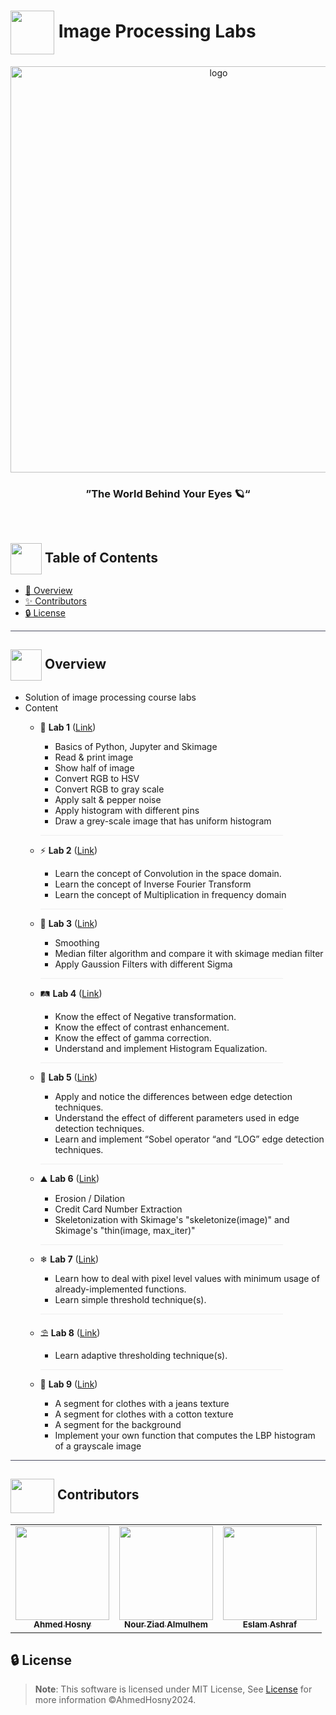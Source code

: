 <div align= >

# <img align=center width=70px src="https://media3.giphy.com/media/321AaGDATXT8dq4MDC/giphy.gif?cid=ecf05e47n0l7s1rnvepwnncprqabq9gvk4tf2tm0p59vgouc&rid=giphy.gif&ct=s"> Image Processing Labs


</div>
<div align="center">
   <img align="center"  width="650px" src="https://cdn.dribbble.com/users/798777/screenshots/3928976/dribbble_nyt.gif" alt="logo">


### ”The World Behind Your Eyes 🪐“
   
</div>
 
<p align="center"> 
    <br> 
</p>

## <img align= center width=50px height=50px src="https://thumbs.gfycat.com/HeftyDescriptiveChimneyswift-size_restricted.gif"> Table of Contents

- <a href ="#about"> 📙 Overview</a>
- <a href ="#contributors"> ✨ Contributors</a>
- <a href ="#license"> 🔒 License</a>
<hr style="background-color: #4b4c60"></hr>

## <img align="center"  height =50px src="https://user-images.githubusercontent.com/71986226/154076110-1233d7a8-92c2-4d79-82c1-30e278aa518a.gif"> Overview <a id = "about"></a>

<ul>
<li>
Solution of image processing course labs 
</li>
<li> Content</li>
<ul>
<li>

🚀 **Lab 1** (<a href="https://github.com/AhmedHosny2024/Image-Processing-Labs/tree/main/Lab%201">Link</a>)
<ul>
<li>Basics of Python, Jupyter and Skimage</li>
<li>Read & print image</li>
<li>Show half of image</li>
<li>Convert RGB to HSV</li>
<li>Convert RGB to gray scale</li>
<li>Apply salt & pepper noise </li>
<li>Apply histogram with different pins </li>
<li>Draw a grey-scale image that has uniform histogram</li>
</ul>
</li>
<hr width="85%" style="background-color: #9e9e9e2b"></hr>
<li>

⚡ **Lab 2**  (<a href="https://github.com/AhmedHosny2024/Image-Processing-Labs/tree/main/Lab%202">Link</a>)
<ul>
<li>Learn the concept of Convolution in the space domain.</li>
<li>Learn the concept of Inverse Fourier Transform</li>
<li>Learn the concept of Multiplication in frequency domain</li>
</ul>
</li>
<hr width="85%" style="background-color: #9e9e9e2b"></hr>
<li>

🚄 **Lab 3** (<a href="https://github.com/AhmedHosny2024/Image-Processing-Labs/tree/main/Lab%203">Link</a>)
<ul>
<li>Smoothing</li>
<li>Median filter algorithm and compare it with skimage median filter</li>
<li>Apply Gaussion Filters with different Sigma</li>
</ul>
</li>
</li>
<hr width="85%" style="background-color: #9e9e9e2b"></hr>
<li>

🛤 **Lab 4** (<a href="https://github.com/AhmedHosny2024/Image-Processing-Labs/tree/main/Lab%204">Link</a>)
<ul>
<li>Know the effect of Negative transformation.</li>
<li>Know the effect of contrast enhancement.</li>
<li>Know the effect of gamma correction.</li>
<li>Understand and implement Histogram Equalization.</li>
</ul>
</li>
<hr width="85%" style="background-color: #9e9e9e2b"></hr>
<li>

🚧 **Lab 5** (<a href="https://github.com/AhmedHosny2024/Image-Processing-Labs/tree/main/Lab%205">Link</a>)
<ul>
<li>Apply and notice the differences between edge detection techniques.</li>
<li>Understand the effect of different parameters used in edge detection
techniques.</li>
<li>Learn and implement “Sobel operator “and “LOG” edge detection
techniques.</li>
</ul>
</li>
<hr width="85%" style="background-color: #9e9e9e2b"></hr>
<li>

⛰ **Lab 6**  (<a href="https://github.com/AhmedHosny2024/Image-Processing-Labs/tree/main/Lab%206">Link</a>)
<ul>
<li> Erosion / Dilation</li>
<li> Credit Card Number Extraction</li>
<li>Skeletonization with Skimage's "skeletonize(image)"  and Skimage's "thin(image, max_iter)"</li>
</ul>
</li>
<hr width="85%" style="background-color: #9e9e9e2b"></hr>
<li>

❄ **Lab 7**  (<a href="https://github.com/AhmedHosny2024/Image-Processing-Labs/tree/main/Lab%207">Link</a>)
<ul>
<li> Learn how to deal with pixel level values with minimum usage of already-implemented functions.</li>
<li>Learn simple threshold technique(s).</li>
</ul>
</li>
<hr width="85%" style="background-color: #9e9e9e2b"></hr>
<li>

⛱ **Lab 8**  (<a href="https://github.com/AhmedHosny2024/Image-Processing-Labs/tree/main/Lab%208">Link</a>)
<ul>
<li> Learn adaptive thresholding technique(s).</li>
</ul>
</li>
<hr width="85%" style="background-color: #9e9e9e2b"></hr>
<li>

🚨 **Lab 9** (<a href="https://github.com/AhmedHosny2024/Image-Processing-Labs/tree/main/Lab%209">Link</a>)
<ul>
<li> A segment for clothes with a jeans texture</li>
<li>A segment for clothes with a cotton texture</li>
<li>A segment for the background</li>
<li>Implement your own function that computes the LBP histogram of a grayscale image</li>
</ul>
</li>
</ul>


</ul>
<hr style="background-color: #4b4c60"></hr>


## <img  align="center" width= 70px height =55px src="https://media0.giphy.com/media/Xy702eMOiGGPzk4Zkd/giphy.gif?cid=ecf05e475vmf48k83bvzye3w2m2xl03iyem3tkuw2krpkb7k&rid=giphy.gif&ct=s"> Contributors <a id ="contributors"></a>

<table  >
  <tr>
        <td align="center"><a href="https://github.com/AhmedHosny2024"><img src="https://avatars.githubusercontent.com/u/76389601?v=4" width="150px;" alt=""/><br /><sub><b>Ahmed Hosny</b></sub></a><br /></td>
     <td align="center"><a href="https://github.com/nouralmulhem"><img src="https://avatars.githubusercontent.com/u/76218033?v=4" width="150px;" alt=""/><br /><sub><b>Nour Ziad Almulhem</b></sub></a><br /></td>
     <td align="center"><a href="https://github.com/EslamAsHhraf"><img src="https://avatars.githubusercontent.com/u/71986226?v=4" width="150px;" alt=""/><br /><sub><b>Eslam Ashraf</b></sub></a><br /></td>
  </tr>
</table>


## 🔒 License <a id ="license"></a>

> **Note**: This software is licensed under MIT License, See [License](https://github.com/AhmedHosny2024/Image-Processing-Labs/blob/main/LICENSE) for more information ©AhmedHosny2024.
